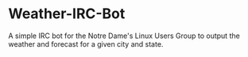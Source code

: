 # Weather-IRC-Bot
A simple IRC bot for the Notre Dame's Linux Users Group to output the weather and forecast for a given city and state.
